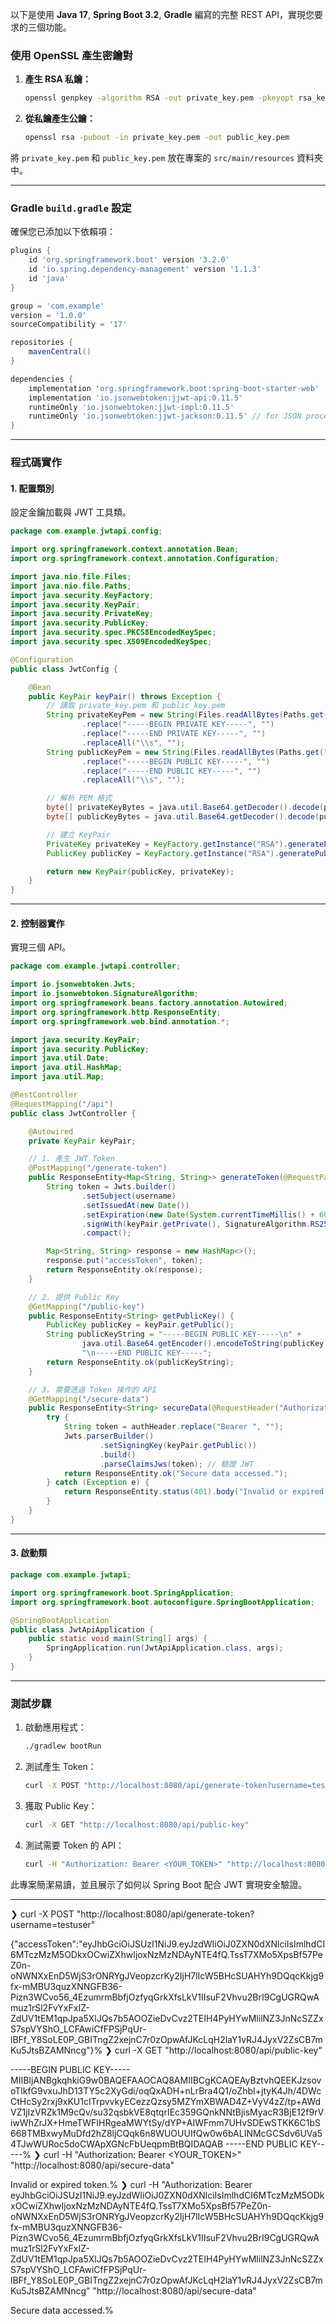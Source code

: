 以下是使用 **Java 17**, **Spring Boot 3.2**, **Gradle** 編寫的完整 REST API，實現您要求的三個功能。

### 使用 OpenSSL 產生密鑰對
1. **產生 RSA 私鑰：**
   ```bash
   openssl genpkey -algorithm RSA -out private_key.pem -pkeyopt rsa_keygen_bits:2048
   ```
2. **從私鑰產生公鑰：**
   ```bash
   openssl rsa -pubout -in private_key.pem -out public_key.pem
   ```

將 `private_key.pem` 和 `public_key.pem` 放在專案的 `src/main/resources` 資料夾中。

---

### Gradle `build.gradle` 設定
確保您已添加以下依賴項：
```groovy
plugins {
    id 'org.springframework.boot' version '3.2.0'
    id 'io.spring.dependency-management' version '1.1.3'
    id 'java'
}

group = 'com.example'
version = '1.0.0'
sourceCompatibility = '17'

repositories {
    mavenCentral()
}

dependencies {
    implementation 'org.springframework.boot:spring-boot-starter-web'
    implementation 'io.jsonwebtoken:jjwt-api:0.11.5'
    runtimeOnly 'io.jsonwebtoken:jjwt-impl:0.11.5'
    runtimeOnly 'io.jsonwebtoken:jjwt-jackson:0.11.5' // for JSON processing
}
```

---

### 程式碼實作

#### 1. **配置類別**
設定金鑰加載與 JWT 工具類。

```java
package com.example.jwtapi.config;

import org.springframework.context.annotation.Bean;
import org.springframework.context.annotation.Configuration;

import java.nio.file.Files;
import java.nio.file.Paths;
import java.security.KeyFactory;
import java.security.KeyPair;
import java.security.PrivateKey;
import java.security.PublicKey;
import java.security.spec.PKCS8EncodedKeySpec;
import java.security.spec.X509EncodedKeySpec;

@Configuration
public class JwtConfig {

    @Bean
    public KeyPair keyPair() throws Exception {
        // 讀取 private_key.pem 和 public_key.pem
        String privateKeyPem = new String(Files.readAllBytes(Paths.get("src/main/resources/private_key.pem")))
                .replace("-----BEGIN PRIVATE KEY-----", "")
                .replace("-----END PRIVATE KEY-----", "")
                .replaceAll("\\s", "");
        String publicKeyPem = new String(Files.readAllBytes(Paths.get("src/main/resources/public_key.pem")))
                .replace("-----BEGIN PUBLIC KEY-----", "")
                .replace("-----END PUBLIC KEY-----", "")
                .replaceAll("\\s", "");

        // 解析 PEM 格式
        byte[] privateKeyBytes = java.util.Base64.getDecoder().decode(privateKeyPem);
        byte[] publicKeyBytes = java.util.Base64.getDecoder().decode(publicKeyPem);

        // 建立 KeyPair
        PrivateKey privateKey = KeyFactory.getInstance("RSA").generatePrivate(new PKCS8EncodedKeySpec(privateKeyBytes));
        PublicKey publicKey = KeyFactory.getInstance("RSA").generatePublic(new X509EncodedKeySpec(publicKeyBytes));

        return new KeyPair(publicKey, privateKey);
    }
}
```

---

#### 2. **控制器實作**
實現三個 API。

```java
package com.example.jwtapi.controller;

import io.jsonwebtoken.Jwts;
import io.jsonwebtoken.SignatureAlgorithm;
import org.springframework.beans.factory.annotation.Autowired;
import org.springframework.http.ResponseEntity;
import org.springframework.web.bind.annotation.*;

import java.security.KeyPair;
import java.security.PublicKey;
import java.util.Date;
import java.util.HashMap;
import java.util.Map;

@RestController
@RequestMapping("/api")
public class JwtController {

    @Autowired
    private KeyPair keyPair;

    // 1. 產生 JWT Token
    @PostMapping("/generate-token")
    public ResponseEntity<Map<String, String>> generateToken(@RequestParam String username) {
        String token = Jwts.builder()
                .setSubject(username)
                .setIssuedAt(new Date())
                .setExpiration(new Date(System.currentTimeMillis() + 60 * 60 * 1000)) // 1 小時有效
                .signWith(keyPair.getPrivate(), SignatureAlgorithm.RS256)
                .compact();

        Map<String, String> response = new HashMap<>();
        response.put("accessToken", token);
        return ResponseEntity.ok(response);
    }

    // 2. 提供 Public Key
    @GetMapping("/public-key")
    public ResponseEntity<String> getPublicKey() {
        PublicKey publicKey = keyPair.getPublic();
        String publicKeyString = "-----BEGIN PUBLIC KEY-----\n" +
                java.util.Base64.getEncoder().encodeToString(publicKey.getEncoded()) +
                "\n-----END PUBLIC KEY-----";
        return ResponseEntity.ok(publicKeyString);
    }

    // 3. 需要透過 Token 操作的 API
    @GetMapping("/secure-data")
    public ResponseEntity<String> secureData(@RequestHeader("Authorization") String authHeader) {
        try {
            String token = authHeader.replace("Bearer ", "");
            Jwts.parserBuilder()
                    .setSigningKey(keyPair.getPublic())
                    .build()
                    .parseClaimsJws(token); // 驗證 JWT
            return ResponseEntity.ok("Secure data accessed.");
        } catch (Exception e) {
            return ResponseEntity.status(401).body("Invalid or expired token.");
        }
    }
}
```

---

#### 3. **啟動類**
```java
package com.example.jwtapi;

import org.springframework.boot.SpringApplication;
import org.springframework.boot.autoconfigure.SpringBootApplication;

@SpringBootApplication
public class JwtApiApplication {
    public static void main(String[] args) {
        SpringApplication.run(JwtApiApplication.class, args);
    }
}
```

---

### 測試步驟

1. 啟動應用程式：
   ```bash
   ./gradlew bootRun
   ```

2. 測試產生 Token：
   ```bash
   curl -X POST "http://localhost:8080/api/generate-token?username=testuser"
   ```

3. 獲取 Public Key：
   ```bash
   curl -X GET "http://localhost:8080/api/public-key"
   ```

4. 測試需要 Token 的 API：
   ```bash
   curl -H "Authorization: Bearer <YOUR_TOKEN>" "http://localhost:8080/api/secure-data"
   ```

此專案簡潔易讀，並且展示了如何以 Spring Boot 配合 JWT 實現安全驗證。



---

❯ curl -X POST "http://localhost:8080/api/generate-token?username=testuser"

{"accessToken":"eyJhbGciOiJSUzI1NiJ9.eyJzdWIiOiJ0ZXN0dXNlciIsImlhdCI6MTczMzM5ODkxOCwiZXhwIjoxNzMzNDAyNTE4fQ.TssT7XMo5XpsBf57PeZ0n-oNWNXxEnD5WjS3rONRYgJVeopzcrKy2IjH7lIcW5BHcSUAHYh9DQqcKkjg9fx-mMBU3quzXNNGFB36-Pizn3WCvo56_4EzumrmBbfjOzfyqGrkXfsLkV1IIsuF2Vhvu2BrI9CgUGRQwAmuz1rSl2FvYxFxIZ-ZdUV1tEM1qpJpa5XlJQs7b5AOOZieDvCvz2TEIH4PyHYwMlilNZ3JnNcSZZxS7spVYShO_LCFAwiCfFPSjPqUr-lBFf_Y8SoLE0P_GBITngZ2xejnC7r0zOpwAfJKcLqH2laY1vRJ4JyxV2ZsCB7mKu5JtsBZAMNncg"}%
❯ curl -X GET "http://localhost:8080/api/public-key"

-----BEGIN PUBLIC KEY-----
MIIBIjANBgkqhkiG9w0BAQEFAAOCAQ8AMIIBCgKCAQEAyBztvhQEEKJzsovoTlkfG9vxuJhD13TY5c2XyGdi/oqQxADH+nLrBra4Q1/oZhbI+jtyK4Jh/4DWcCtHcSy2rxj9xKU1cITrpvvkyECezzQzsy5MZYmXBWAD4Z+VyV4zZ/tp+AWdVZ1jIzVRZk1M9cQv/su32qsbkVE8qtqrIEc359GQnkNNtBjisMyacR3BjE12f9rViwWhZrJX+HmeTWFIHRgeaMWYtSy/dYP+AIWFmm7UHvSDEwSTKK6C1bS668TMBxwyMuDfd2hZ8ljCQqk6n8WUOUUIfQw0w6bALINMcGCSdv6UVa54TJwWURoc5doCWApXGNcFbUeqpmBtBQIDAQAB
-----END PUBLIC KEY-----%
❯ curl -H "Authorization: Bearer <YOUR_TOKEN>" "http://localhost:8080/api/secure-data"

Invalid or expired token.%
❯ curl -H "Authorization: Bearer eyJhbGciOiJSUzI1NiJ9.eyJzdWIiOiJ0ZXN0dXNlciIsImlhdCI6MTczMzM5ODkxOCwiZXhwIjoxNzMzNDAyNTE4fQ.TssT7XMo5XpsBf57PeZ0n-oNWNXxEnD5WjS3rONRYgJVeopzcrKy2IjH7lIcW5BHcSUAHYh9DQqcKkjg9fx-mMBU3quzXNNGFB36-Pizn3WCvo56_4EzumrmBbfjOzfyqGrkXfsLkV1IIsuF2Vhvu2BrI9CgUGRQwAmuz1rSl2FvYxFxIZ-ZdUV1tEM1qpJpa5XlJQs7b5AOOZieDvCvz2TEIH4PyHYwMlilNZ3JnNcSZZxS7spVYShO_LCFAwiCfFPSjPqUr-lBFf_Y8SoLE0P_GBITngZ2xejnC7r0zOpwAfJKcLqH2laY1vRJ4JyxV2ZsCB7mKu5JtsBZAMNncg" "http://localhost:8080/api/secure-data"

Secure data accessed.%